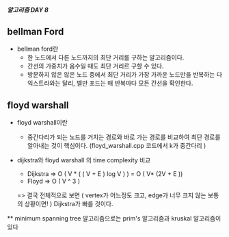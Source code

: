 ##### 알고리즘 DAY 8

## bellman Ford 
 - bellman ford란
   - 한 노드에서 다른 노드까지의 최단 거리를 구하는 알고리즘이다. 
   - 간선의 가중치가 음수일 때도 최단 거리르 구할 수 있다.
   - 방문하지 않은 않은 노드 중에서 최단 거리가 가장 가까운 노드만을 반복하는 다익스트라와는 달리, 벨만 포드는 매 반복마다 모든 간선을 확인한다.  

## floyd warshall
 - floyd warshall이란 
   - 중간다리가 되는 노드를 거치는 경로와 바로 가는 경로를 비교하여 최단 경로를 알아내는 것이 핵심이다. (floyd_warshall.cpp 코드에서 k가 중간다리 )
 - dijkstra와 floyd warshall 의 time complexity 비교
   - Dijkstra =>  O ( V * ( ( V + E ) log V ) ) = O ( V* (2V + E ))
   - Floyd => O ( V ^ 3 )
   
   => 결국 전체적으로 보면 ( vertex가 어느정도 크고, edge가 너무 크지 않는 보통의 상황이면! )  Dijkstra가 빠를 것이다. 






** minimum spanning tree 알고리즘으로는 prim's 알고리즘과 kruskal 알고리즘이 있다